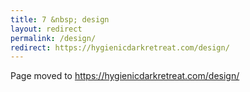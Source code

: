 ```yaml
---
title: 7 &nbsp; design
layout: redirect
permalink: /design/
redirect: https://hygienicdarkretreat.com/design/
---
```


Page moved to <https://hygienicdarkretreat.com/design/>

